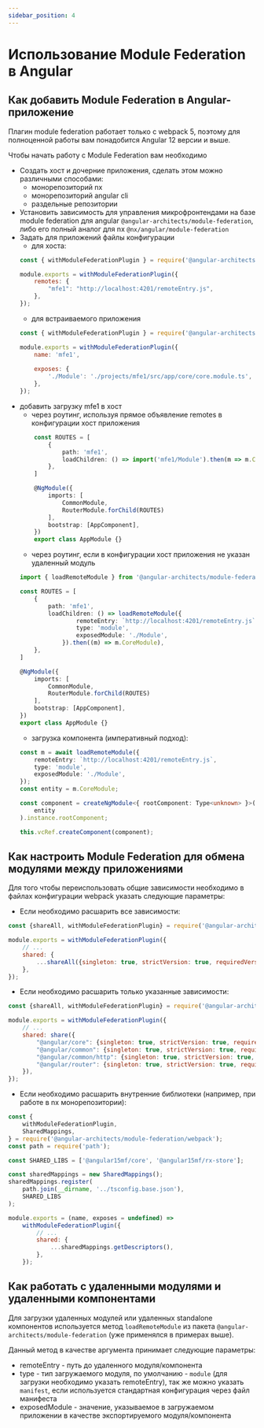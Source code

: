 ```yaml
---
sidebar_position: 4
---
```


# Использование Module Federation в Angular

## Как добавить Module Federation в Angular-приложение

Плагин module federation работает только c webpack 5, поэтому для полноценной работы
вам понадобится Angular 12 версии и выше.

Чтобы начать работу с Module Federation вам необходимо

- Создать хост и дочерние приложения, сделать этом можно различными способами:
    - монорепозиторий nx
    - монорепозиторий angular cli
    - раздельные репозитории
- Установить зависимость для управления микрофронтендами на базе module federation для angular
  `@angular-architects/module-federation`, либо его полный аналог для nx `@nx/angular/module-federation`
- Задать для приложений файлы конфигурации
    - для хоста:
    ```javascript
    const { withModuleFederationPlugin } = require('@angular-architects/module-federation/webpack');
    
    module.exports = withModuleFederationPlugin({
        remotes: {
            "mfe1": "http://localhost:4201/remoteEntry.js",
        },
    });
    ```
    - для встраиваемого приложения
    ```javascript
    const { withModuleFederationPlugin } = require('@angular-architects/module-federation/webpack');
    
    module.exports = withModuleFederationPlugin({
        name: 'mfe1',
        
        exposes: {
            './Module': './projects/mfe1/src/app/core/core.module.ts',
        },
    });
    ```
- добавить загрузку mfe1 в хост
    - через роутинг, используя прямое объявление remotes в конфигурации хост приложения
    ```ts
        const ROUTES = [
            {
                path: 'mfe1',
                loadChildren: () => import('mfe1/Module').then(m => m.CoreModule)
            },
        ]
    
        @NgModule({
            imports: [
                CommonModule,
                RouterModule.forChild(ROUTES)
            ],
            bootstrap: [AppComponent],
        })
        export class AppModule {}
    ```
    - через роутинг, если в конфигурации хост приложения не указан удаленный модуль
    ```ts
    import { loadRemoteModule } from '@angular-architects/module-federation';
 
    const ROUTES = [
        {
            path: 'mfe1',
            loadChildren: () => loadRemoteModule({
                    remoteEntry: `http://localhost:4201/remoteEntry.js`,
                    type: 'module',
                    exposedModule: './Module',
                }).then((m) => m.CoreModule),
        },
    ]
    
    @NgModule({
        imports: [
            CommonModule,
            RouterModule.forChild(ROUTES)
        ],
        bootstrap: [AppComponent],
    })
    export class AppModule {}
    ```
    - загрузка компонента (императивный подход):
    ```ts
    const m = await loadRemoteModule({
        remoteEntry: `http://localhost:4201/remoteEntry.js`,
        type: 'module',
        exposedModule: './Module',
    });
    const entity = m.CoreModule;
    
    const component = createNgModule<{ rootComponent: Type<unknown> }>(
        entity
    ).instance.rootComponent;
    
    this.vcRef.createComponent(component);
    ```

## Как настроить Module Federation для обмена модулями между приложениями

Для того чтобы переиспользовать общие зависимости необходимо
в файлах конфигурации webpack указать следующие параметры:

- Если необходимо расшарить все зависимости:

```javascript
const {shareAll, withModuleFederationPlugin} = require('@angular-architects/module-federation/webpack');

module.exports = withModuleFederationPlugin({
    // ...
    shared: {
        ...shareAll({singleton: true, strictVersion: true, requiredVersion: 'auto'}),
    },
});
```

- Если необходимо расшарить только указанные зависимости:

```javascript
const {shareAll, withModuleFederationPlugin} = require('@angular-architects/module-federation/webpack');

module.exports = withModuleFederationPlugin({
    // ...
    shared: share({
        "@angular/core": {singleton: true, strictVersion: true, requiredVersion: 'auto'},
        "@angular/common": {singleton: true, strictVersion: true, requiredVersion: 'auto'},
        "@angular/common/http": {singleton: true, strictVersion: true, requiredVersion: 'auto'},
        "@angular/router": {singleton: true, strictVersion: true, requiredVersion: 'auto'},
    }),
});
```

- Если необходимо расшарить внутренние библиотеки (например, при работе в nx монорепозитории):

```javascript
const {
    withModuleFederationPlugin,
    SharedMappings,
} = require('@angular-architects/module-federation/webpack');
const path = require('path');

const SHARED_LIBS = ['@angular15mf/core', '@angular15mf/rx-store'];

const sharedMappings = new SharedMappings();
sharedMappings.register(
    path.join(__dirname, '../tsconfig.base.json'),
    SHARED_LIBS
);

module.exports = (name, exposes = undefined) =>
    withModuleFederationPlugin({
        // ...
        shared: {
            ...sharedMappings.getDescriptors(),
        },
    });
```

## Как работать с удаленными модулями и удаленными компонентами

Для загрузки удаленных модулей или удаленных standalone компонентов используется метод `loadRemoteModule`
из пакета `@angular-architects/module-federation` (уже применялся в примерах выше).

Данный метод в качестве аргумента принимает следующие параметры:

- remoteEntry - путь до удаленного модуля/компонента
- type - тип загружаемого модуля, по умолчанию - `module` (для загрузки необходимо указать remoteEntry),
  так же можно указать `manifest`, если используется стандартная конфигурация через файл манифеста
- exposedModule - значение, указываемое в загружаемом приложении в качестве экспортируемого модуля/компонента




